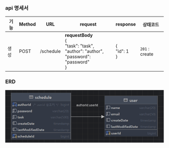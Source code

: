 ### api 명세서
| 기능 | Method | URL       | request                                                                                            | response            | 상태코드           |
|----|--------|-----------|----------------------------------------------------------------------------------------------------|---------------------|----------------|
| 생성 | POST   | /schedule | **requestBody**<br>{<br> "task": "task",<br>  "author": "author",<br>  "password": "password"<br>} | {<br>  "id": 1<br>} | `201` : create |


### ERD
![SchedulerERD.png](src/img/SchedulerERD.png)